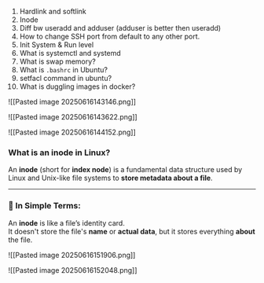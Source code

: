 
1. Hardlink and softlink
2. Inode
3. Diff bw useradd and adduser (adduser is better then useradd)
4. How to change SSH port from default to any other port.
5. Init System & Run level
6. What is systemctl and systemd
7. What is swap memory?
8. What is `.bashrc` in Ubuntu?
9. setfacl command in ubuntu?
10. What is duggling images in docker?




![[Pasted image 20250616143146.png]]


![[Pasted image 20250616143622.png]]



![[Pasted image 20250616144152.png]]



### What is an **inode** in Linux?

An **inode** (short for **index node**) is a fundamental data structure used by Linux and Unix-like file systems to **store metadata about a file**.

---

### 🧠 In Simple Terms:

An **inode** is like a file’s identity card.  
It doesn't store the file's **name** or **actual data**, but it stores everything **about** the file.


![[Pasted image 20250616151906.png]]


![[Pasted image 20250616152048.png]]
